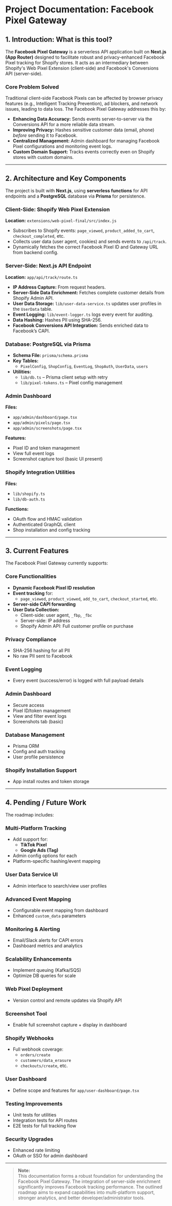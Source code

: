 # Project Documentation: Facebook Pixel Gateway

## 1. Introduction: What is this tool?

The **Facebook Pixel Gateway** is a serverless API application built on **Next.js (App Router)** designed to facilitate robust and privacy-enhanced Facebook Pixel tracking for Shopify stores. It acts as an intermediary between Shopify's Web Pixel Extension (client-side) and Facebook's Conversions API (server-side).

### Core Problem Solved

Traditional client-side Facebook Pixels can be affected by browser privacy features (e.g., Intelligent Tracking Prevention), ad blockers, and network issues, leading to data loss. The Facebook Pixel Gateway addresses this by:

- **Enhancing Data Accuracy:** Sends events server-to-server via the Conversions API for a more reliable data stream.
- **Improving Privacy:** Hashes sensitive customer data (email, phone) *before* sending it to Facebook.
- **Centralized Management:** Admin dashboard for managing Facebook Pixel configurations and monitoring event logs.
- **Custom Domain Support:** Tracks events correctly even on Shopify stores with custom domains.

---

## 2. Architecture and Key Components

The project is built with **Next.js**, using **serverless functions** for API endpoints and a **PostgreSQL** database via **Prisma** for persistence.

### Client-Side: Shopify Web Pixel Extension

**Location:** `extensions/web-pixel-final/src/index.js`

- Subscribes to Shopify events: `page_viewed`, `product_added_to_cart`, `checkout_completed`, etc.
- Collects user data (user agent, cookies) and sends events to `/api/track`.
- Dynamically fetches the correct Facebook Pixel ID and Gateway URL from backend config.

### Server-Side: Next.js API Endpoint

**Location:** `app/api/track/route.ts`

- **IP Address Capture:** From request headers.
- **Server-Side Data Enrichment:** Fetches complete customer details from Shopify Admin API.
- **User Data Storage:** `lib/user-data-service.ts` updates user profiles in the `UserData` table.
- **Event Logging:** `lib/event-logger.ts` logs every event for auditing.
- **Data Hashing:** Hashes PII using SHA-256.
- **Facebook Conversions API Integration:** Sends enriched data to Facebook’s CAPI.

### Database: PostgreSQL via Prisma

- **Schema File:** `prisma/schema.prisma`
- **Key Tables:**
  - `PixelConfig`, `ShopConfig`, `EventLog`, `ShopAuth`, `UserData`, `users`
- **Utilities:**
  - `lib/db.ts` – Prisma client setup with retry
  - `lib/pixel-tokens.ts` – Pixel config management

### Admin Dashboard

**Files:**  
- `app/admin/dashboard/page.tsx`  
- `app/admin/pixels/page.tsx`  
- `app/admin/screenshots/page.tsx`

**Features:**

- Pixel ID and token management
- View full event logs
- Screenshot capture tool (basic UI present)

### Shopify Integration Utilities

**Files:**  
- `lib/shopify.ts`  
- `lib/db-auth.ts`

**Functions:**

- OAuth flow and HMAC validation
- Authenticated GraphQL client
- Shop installation and config tracking

---

## 3. Current Features

The Facebook Pixel Gateway currently supports:

### Core Functionalities

- **Dynamic Facebook Pixel ID resolution**
- **Event tracking** for:
  - `page_viewed`, `product_viewed`, `add_to_cart`, `checkout_started`, etc.
- **Server-side CAPI forwarding**
- **User Data Collection:**
  - Client-side: user agent, `_fbp`, `_fbc`
  - Server-side: IP address
  - Shopify Admin API: Full customer profile on purchase

### Privacy Compliance

- SHA-256 hashing for all PII
- No raw PII sent to Facebook

### Event Logging

- Every event (success/error) is logged with full payload details

### Admin Dashboard

- Secure access
- Pixel ID/token management
- View and filter event logs
- Screenshots tab (basic)

### Database Management

- Prisma ORM
- Config and auth tracking
- User profile persistence

### Shopify Installation Support

- App install routes and token storage

---

## 4. Pending / Future Work

The roadmap includes:

### Multi-Platform Tracking

- Add support for:
  - **TikTok Pixel**
  - **Google Ads (Tag)**
- Admin config options for each
- Platform-specific hashing/event mapping

### User Data Service UI

- Admin interface to search/view user profiles

### Advanced Event Mapping

- Configurable event mapping from dashboard
- Enhanced `custom_data` parameters

### Monitoring & Alerting

- Email/Slack alerts for CAPI errors
- Dashboard metrics and analytics

### Scalability Enhancements

- Implement queuing (Kafka/SQS)
- Optimize DB queries for scale

### Web Pixel Deployment

- Version control and remote updates via Shopify API

### Screenshot Tool

- Enable full screenshot capture + display in dashboard

### Shopify Webhooks

- Full webhook coverage:
  - `orders/create`
  - `customers/data_erasure`
  - `checkouts/create`, etc.

### User Dashboard

- Define scope and features for `app/user-dashboard/page.tsx`

### Testing Improvements

- Unit tests for utilities
- Integration tests for API routes
- E2E tests for full tracking flow

### Security Upgrades

- Enhanced rate limiting
- OAuth or SSO for admin dashboard

---

> **Note:**  
> This documentation forms a robust foundation for understanding the Facebook Pixel Gateway. The integration of server-side enrichment significantly improves Facebook tracking performance. The outlined roadmap aims to expand capabilities into multi-platform support, stronger analytics, and better developer/administrator tools.
